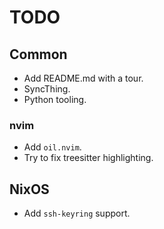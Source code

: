 # TODO

## Common
- Add README.md with a tour.
- SyncThing.
- Python tooling.

### nvim
- Add `oil.nvim`.
- Try to fix treesitter highlighting.

## NixOS
- Add `ssh-keyring` support.
